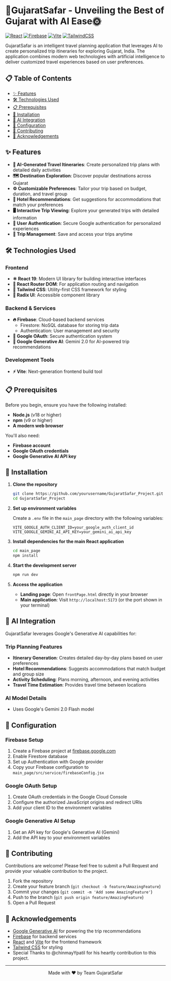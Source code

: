 # 🐫GujaratSafar - Unveiling the Best of Gujarat with AI Ease🌞
[![React](https://img.shields.io/badge/React-20232A?style=for-the-badge&logo=react&logoColor=61DAFB)](https://reactjs.org/) [![Firebase](https://img.shields.io/badge/Firebase-FFCA28?style=for-the-badge&logo=firebase&logoColor=black)](https://firebase.google.com/)
 [![Vite](https://img.shields.io/badge/Vite-646CFF?style=for-the-badge&logo=vite&logoColor=white)](https://vitejs.dev/)
 [![TailwindCSS](https://img.shields.io/badge/TailwindCSS-06B6D4?style=for-the-badge&logo=tailwindcss&logoColor=white)](https://tailwindcss.com/)

GujaratSafar is an intelligent travel planning application that leverages AI to create personalized trip itineraries for exploring Gujarat, India. The application combines modern web technologies with artificial intelligence to deliver customized travel experiences based on user preferences.


## 📋 Table of Contents
- [✨ Features](#-features)
- [🛠️ Technologies Used](#️-technologies-used)
- [📋 Prerequisites](#-prerequisites)
- [🚀 Installation](#-installation)
- [🤖 AI Integration](#-ai-integration)
- [🔧 Configuration](#-configuration)
- [🤝 Contributing](#-contributing)
- [🙏 Acknowledgements](#-acknowledgements)

## ✨ Features

- **🧠 AI-Generated Travel Itineraries**: Create personalized trip plans with detailed daily activities
- **🗺️ Destination Exploration**: Discover popular destinations across Gujarat
- **⚙️ Customizable Preferences**: Tailor your trip based on budget, duration, and travel group
- **🏨 Hotel Recommendations**: Get suggestions for accommodations that match your preferences
- **🖥️ Interactive Trip Viewing**: Explore your generated trips with detailed information
- **🔐 User Authentication**: Secure Google authentication for personalized experiences
- **📁 Trip Management**: Save and access your trips anytime

## 🛠️ Technologies Used

### Frontend
- **⚛️ React 19**: Modern UI library for building interactive interfaces
- **🧭 React Router DOM**: For application routing and navigation
- **💅 Tailwind CSS**: Utility-first CSS framework for styling
- **🧩 Radix UI**: Accessible component library

### Backend & Services
- **🔥 Firebase**: Cloud-based backend services
  - Firestore: NoSQL database for storing trip data
  - Authentication: User management and security
- **🔑 Google OAuth**: Secure authentication system
- **🤖 Google Generative AI**: Gemini 2.0 for AI-powered trip recommendations

### Development Tools
- **⚡ Vite**: Next-generation frontend build tool

## 📋 Prerequisites

Before you begin, ensure you have the following installed:
- **Node.js** (v18 or higher)
- **npm** (v9 or higher)
- **A modern web browser**

You'll also need:
- **Firebase account**
- **Google OAuth credentials**
- **Google Generative AI API key**

## 🚀 Installation

1. **Clone the repository**
   ```bash
   git clone https://github.com/yourusername/GujaratSafar_Project.git
   cd GujaratSafar_Project
   ```

2. **Set up environment variables**
   
   Create a `.env` file in the `main_page` directory with the following variables:
   ```
   VITE_GOOGLE_AUTH_CLIENT_ID=your_google_auth_client_id
   VITE_GOOGLE_GEMINI_AI_API_KEY=your_gemini_ai_api_key
   ```

3. **Install dependencies for the main React application**
   ```bash
   cd main_page
   npm install
   ```

4. **Start the development server**
   ```bash
   npm run dev
   ```

5. **Access the application**
   
   - **Landing page**: Open `frontPage.html` directly in your browser
   - **Main application**: Visit `http://localhost:5173` (or the port shown in your terminal)

## 🤖 AI Integration
GujaratSafar leverages Google's Generative AI capabilities for:

### Trip Planning Features
- **Itinerary Generation**: Creates detailed day-by-day plans based on user preferences
- **Hotel Recommendations**: Suggests accommodations that match budget and group size
- **Activity Scheduling**: Plans morning, afternoon, and evening activities
- **Travel Time Estimation**: Provides travel time between locations

### AI Model Details
- Uses Google's Gemini 2.0 Flash model
  
## 🔧 Configuration

### Firebase Setup

1. Create a Firebase project at [firebase.google.com](https://firebase.google.com)
2. Enable Firestore database
3. Set up Authentication with Google provider
4. Copy your Firebase configuration to `main_page/src/service/firebaseConfig.jsx`

### Google OAuth Setup

1. Create OAuth credentials in the Google Cloud Console
2. Configure the authorized JavaScript origins and redirect URIs
3. Add your client ID to the environment variables

### Google Generative AI Setup

1. Get an API key for Google's Generative AI (Gemini)
2. Add the API key to your environment variables

## 🤝 Contributing

Contributions are welcome! Please feel free to submit a Pull Request and provide your valuable contribution to the project.

1. Fork the repository
2. Create your feature branch (`git checkout -b feature/AmazingFeature`)
3. Commit your changes (`git commit -m 'Add some AmazingFeature'`)
4. Push to the branch (`git push origin feature/AmazingFeature`)
5. Open a Pull Request

## 🙏 Acknowledgements

- [Google Generative AI](https://ai.google.dev/) for powering the trip recommendations
- [Firebase](https://firebase.google.com/) for backend services
- [React](https://react.dev/) and [Vite](https://vitejs.dev/) for the frontend framework
- [Tailwind CSS](https://tailwindcss.com/) for styling
- Special Thanks to @chinmayYpatil for his heartly contribution to this project.

---

<div align="center">
  
Made with ❤️ by Team GujaratSafar

</div>                                                                                           
